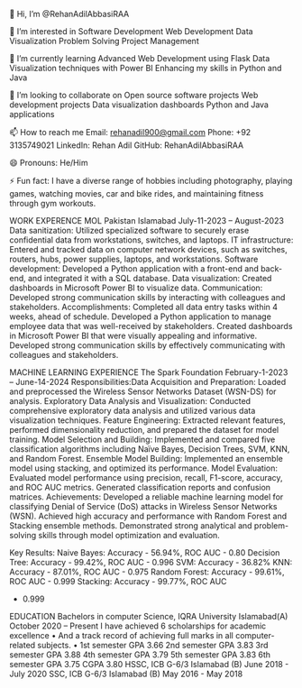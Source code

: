 👋 Hi, I’m @RehanAdilAbbasiRAA

👀 I’m interested in
Software Development
Web Development
Data Visualization
Problem Solving
Project Management

🌱 I’m currently learning
Advanced Web Development using Flask
Data Visualization techniques with Power BI
Enhancing my skills in Python and Java

💞️ I’m looking to collaborate on
Open source software projects
Web development projects
Data visualization dashboards
Python and Java applications

📫 How to reach me
Email: rehanadil900@gmail.com
Phone: +92 3135749021
LinkedIn: Rehan Adil
GitHub: RehanAdilAbbasiRAA

😄 Pronouns: He/Him

⚡ Fun fact:
I have a diverse range of hobbies including photography, playing games, watching movies, car and bike rides, and maintaining fitness through gym workouts.

WORK EXPERENCE
MOL Pakistan Islamabad
July-11-2023 – August-2023
Data sanitization: Utilized specialized software to securely erase confidential data from workstations, switches, and laptops.
IT infrastructure: Entered and tracked data on computer network devices, such as switches, routers, hubs, power supplies, laptops, and workstations.
Software development: Developed a Python application with a front-end and back-end, and integrated it with a SQL database.
Data visualization: Created dashboards in Microsoft Power BI to visualize data.
Communication: Developed strong communication skills by interacting with colleagues and stakeholders.
Accomplishments: Completed all data entry tasks within 4 weeks, ahead of schedule.
Developed a Python application to manage employee data that was well-received by stakeholders. Created dashboards in Microsoft Power BI that were visually appealing and informative. Developed strong communication skills by effectively communicating with colleagues and stakeholders.

MACHINE LEARNING EXPERIENCE
The Spark Foundation
February-1-2023 – June-14-2024
Responsibilities:Data Acquisition and Preparation: Loaded and preprocessed the Wireless Sensor
Networks Dataset (WSN-DS) for analysis. Exploratory Data Analysis and Visualization: Conducted comprehensive exploratory data analysis and utilized various data visualization techniques.
Feature Engineering: Extracted relevant features, performed dimensionality reduction, and prepared the dataset for model training.
Model Selection and Building: Implemented and compared five classification algorithms including Naïve Bayes, Decision Trees, SVM, KNN, and Random Forest.
Ensemble Model Building: Implemented an ensemble model using stacking, and optimized its performance.
Model Evaluation: Evaluated model performance using precision, recall, F1-score, accuracy, and ROC AUC metrics. Generated classification reports and confusion matrices.
Achievements: Developed a reliable machine learning model for classifying Denial of Service (DoS) attacks in Wireless Sensor Networks (WSN). Achieved high accuracy and performance with Random Forest and Stacking ensemble
methods.
Demonstrated strong analytical and  problem-solving skills through model optimization and evaluation.

Key Results:
Naive Bayes: Accuracy - 56.94%, ROC
AUC - 0.80
Decision Tree: Accuracy - 99.42%, ROC
AUC - 0.996
SVM: Accuracy - 36.82%
KNN: Accuracy - 87.01%, ROC AUC -
0.975
Random Forest: Accuracy - 99.61%,
ROC AUC - 0.999
Stacking: Accuracy - 99.77%, ROC AUC
- 0.999

EDUCATION
Bachelors in computer Science, IQRA
University Islamabad(A) October 2020 –
Present
I have achieved 6 scholarships for
academic excellence • And a track
record of achieving full marks in all
computer-related subjects. •
1st semester GPA 3.66
2nd semester GPA 3.83
3rd semester GPA 3.88
4th semester GPA 3.79
5th semester GPA 3.83
6th semester GPA 3.75
CGPA 3.80
HSSC, ICB G-6/3 Islamabad (B) June
2018 - July 2020
SSC, ICB G-6/3 Islamabad (B) May 2016 -
May 2018
